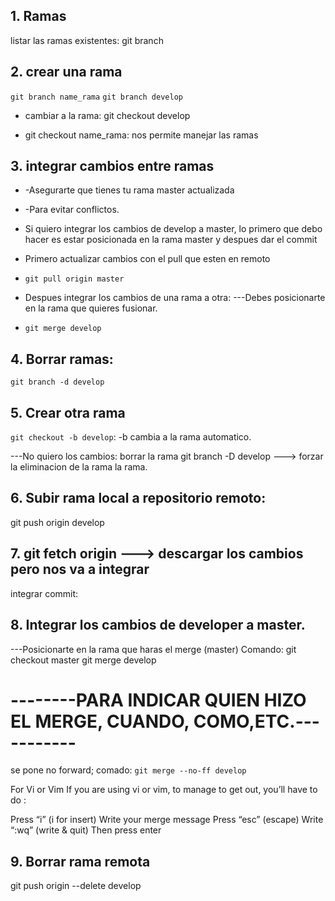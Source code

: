 ## 1. Ramas
listar las ramas existentes:
git branch

## 2. crear una rama

`git branch name_rama`
`git branch develop`

- cambiar a la rama: git checkout develop

- git checkout name_rama: nos permite manejar las ramas

## 3. integrar cambios entre ramas
- -Asegurarte que tienes tu rama master actualizada
- -Para evitar conflictos.

- Si quiero integrar los cambios de develop a master, lo primero que debo hacer es estar posicionada en la rama master y despues dar el commit 

- Primero actualizar cambios con el pull que esten en remoto
- `git pull origin master`

- Despues integrar los cambios de una rama a otra:
---Debes posicionarte en la rama que quieres fusionar.

- `git merge develop`

## 4. Borrar ramas:
`git branch -d develop`

## 5. Crear otra rama
`git checkout -b develop`: -b cambia a la rama automatico.

---No quiero los cambios: borrar la rama
git branch -D develop ---> forzar la eliminacion de la rama la rama.


## 6. Subir rama local a repositorio remoto:
git push origin develop


## 7. git fetch origin ---> descargar los cambios pero nos va a integrar
 integrar commit:

## 8. Integrar los cambios de developer a master.
---Posicionarte en la rama que haras el merge (master)
Comando: git checkout master
git merge develop

# --------PARA INDICAR QUIEN HIZO EL MERGE, CUANDO, COMO,ETC.-----------
se pone no forward; comado:
`git merge --no-ff develop`

For Vi or Vim
If you are using vi or vim, to manage to get out, you’ll have to do :

Press “i” (i for insert)
Write your merge message
Press “esc” (escape)
Write “:wq” (write & quit)
Then press enter

## 9. Borrar rama remota
git push origin --delete develop






